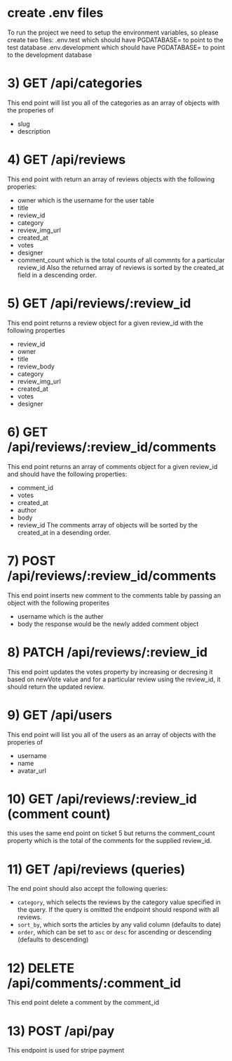 # create .env files

To run the project we need to setup the environment variables, so please create two files:
.env.test which should have PGDATABASE= to point to the test database
.env.development which should have PGDATABASE= to point to the development database

# 3) GET /api/categories

This end point will list you all of the categories as an array of objects with the properies of

- slug
- description

# 4) GET /api/reviews

This end point with return an array of reviews objects with the following properies:

- owner which is the username for the user table
- title
- review_id
- category
- review_img_url
- created_at
- votes
- designer
- comment_count which is the total counts of all commnts for a particular review_id
  Also the returned array of reviews is sorted by the created_at field in a descending order.

# 5) GET /api/reviews/:review_id

This end point returns a review object for a given review_id with the following properties

- review_id
- owner
- title
- review_body
- category
- review_img_url
- created_at
- votes
- designer

# 6) GET /api/reviews/:review_id/comments

This end point returns an array of comments object for a given review_id and should have the following properties:

- comment_id
- votes
- created_at
- author
- body
- review_id
  The comments array of objects will be sorted by the created_at in a desending order.

# 7) POST /api/reviews/:review_id/comments

This end point inserts new comment to the comments table by passing an object with the following properites

- username which is the auther
- body
  the response would be the newly added comment object

# 8) PATCH /api/reviews/:review_id

This end point updates the votes property by increasing or decresing it based on newVote value and for a particular
review using the review_id, it should return the updated review.

# 9) GET /api/users

This end point will list you all of the users as an array of objects with the properies of

- username
- name
- avatar_url

# 10) GET /api/reviews/:review_id (comment count)

this uses the same end point on ticket 5 but returns the comment_count property which is the total of the comments for the supplied review_id.

# 11) GET /api/reviews (queries)

The end point should also accept the following queries:

- `category`, which selects the reviews by the category value specified in the query. If the query is omitted the endpoint should respond with all reviews.
- `sort_by`, which sorts the articles by any valid column (defaults to date)
- `order`, which can be set to `asc` or `desc` for ascending or descending (defaults to descending)

# 12) DELETE /api/comments/:comment_id

This end point delete a comment by the comment_id

# 13) POST /api/pay

This endpoint is used for stripe payment
